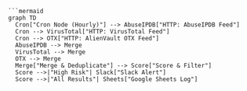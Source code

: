 ```
```mermaid
graph TD
  Cron["Cron Node (Hourly)"] --> AbuseIPDB["HTTP: AbuseIPDB Feed"]
  Cron --> VirusTotal["HTTP: VirusTotal Feed"]
  Cron --> OTX["HTTP: AlienVault OTX Feed"]
  AbuseIPDB --> Merge
  VirusTotal --> Merge
  OTX --> Merge
  Merge["Merge & Deduplicate"] --> Score["Score & Filter"]
  Score -->|"High Risk"| Slack["Slack Alert"]
  Score -->|"All Results"| Sheets["Google Sheets Log"]
```
```
